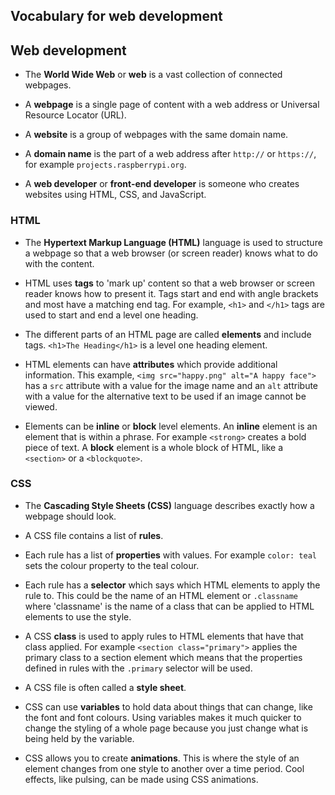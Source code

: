 ## Vocabulary for web development

## Web development

- The **World Wide Web** or **web** is a vast collection of connected webpages.

- A **webpage** is a single page of content with a web address or Universal Resource Locator (URL).

- A **website** is a group of webpages with the same domain name.

- A **domain name** is the part of a web address after `http://` or `https://`, for example `projects.raspberrypi.org`.

- A **web developer** or **front-end developer** is someone who creates websites using HTML, CSS, and JavaScript.

### HTML

- The **Hypertext Markup Language (HTML)** language is used to structure a webpage so that a web browser (or screen reader) knows what to do with the content.

- HTML uses **tags** to 'mark up' content so that a web browser or screen reader knows how to present it. Tags start and end with angle brackets and most have a matching end tag. For example, `<h1>` and `</h1>` tags are used to start and end a level one heading.

- The different parts of an HTML page are called **elements** and include tags. `<h1>The Heading</h1>` is a level one heading element.

- HTML elements can have **attributes** which provide additional information. This example, `<img src="happy.png" alt="A happy face">` has a `src` attribute with a value for the image name and an `alt` attribute with a value for the alternative text to be used if an image cannot be viewed.

- Elements can be **inline** or **block** level elements. An **inline** element is an element that is within a phrase. For example `<strong>` creates a bold piece of text. A **block** element is a whole block of HTML, like a `<section>` or a `<blockquote>`.

### CSS

- The **Cascading Style Sheets (CSS)** language  describes exactly how a webpage should look.

- A CSS file contains a list of **rules**.

- Each rule has a list of **properties** with values. For example `color: teal` sets the colour property to the teal colour.

- Each rule has a **selector** which says which HTML elements to apply the rule to. This could be the name of an HTML element or `.classname` where 'classname' is the name of a class that can be applied to HTML elements to use the style.

- A CSS **class** is used to apply rules to HTML elements that have that class applied. For example `<section class="primary">` applies the primary class to a section element which means that the properties defined in rules with the `.primary` selector will be used.

- A CSS file is often called a **style sheet**.

- CSS can use **variables** to hold data about things that can change, like the font and font colours. Using variables makes it much quicker to change the styling of a whole page because you just change what is being held by the variable.

- CSS allows you to create **animations**. This is where the style of an element changes from one style to another over a time period. Cool effects, like pulsing, can be made using CSS animations.
